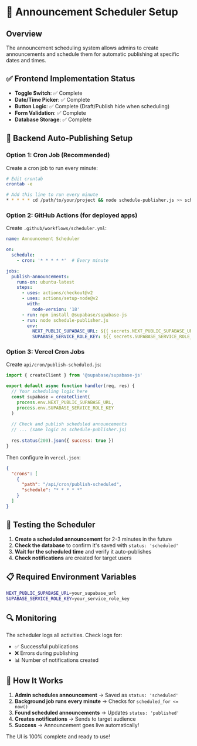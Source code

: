 # 📅 Announcement Scheduler Setup

## Overview
The announcement scheduling system allows admins to create announcements and schedule them for automatic publishing at specific dates and times.

## ✅ Frontend Implementation Status
- **Toggle Switch**: ✅ Complete
- **Date/Time Picker**: ✅ Complete  
- **Button Logic**: ✅ Complete (Draft/Publish hide when scheduling)
- **Form Validation**: ✅ Complete
- **Database Storage**: ✅ Complete

## 🤖 Backend Auto-Publishing Setup

### Option 1: Cron Job (Recommended)

Create a cron job to run every minute:

```bash
# Edit crontab
crontab -e

# Add this line to run every minute
* * * * * cd /path/to/your/project && node schedule-publisher.js >> scheduler.log 2>&1
```

### Option 2: GitHub Actions (for deployed apps)

Create `.github/workflows/scheduler.yml`:

```yaml
name: Announcement Scheduler

on:
  schedule:
    - cron: '* * * * *'  # Every minute

jobs:
  publish-announcements:
    runs-on: ubuntu-latest
    steps:
      - uses: actions/checkout@v2
      - uses: actions/setup-node@v2
        with:
          node-version: '18'
      - run: npm install @supabase/supabase-js
      - run: node schedule-publisher.js
        env:
          NEXT_PUBLIC_SUPABASE_URL: ${{ secrets.NEXT_PUBLIC_SUPABASE_URL }}
          SUPABASE_SERVICE_ROLE_KEY: ${{ secrets.SUPABASE_SERVICE_ROLE_KEY }}
```

### Option 3: Vercel Cron Jobs

Create `api/cron/publish-scheduled.js`:

```javascript
import { createClient } from '@supabase/supabase-js'

export default async function handler(req, res) {
  // Your scheduling logic here
  const supabase = createClient(
    process.env.NEXT_PUBLIC_SUPABASE_URL,
    process.env.SUPABASE_SERVICE_ROLE_KEY
  )
  
  // Check and publish scheduled announcements
  // ... (same logic as schedule-publisher.js)
  
  res.status(200).json({ success: true })
}
```

Then configure in `vercel.json`:

```json
{
  "crons": [
    {
      "path": "/api/cron/publish-scheduled",
      "schedule": "* * * * *"
    }
  ]
}
```

## 🧪 Testing the Scheduler

1. **Create a scheduled announcement** for 2-3 minutes in the future
2. **Check the database** to confirm it's saved with `status: 'scheduled'`
3. **Wait for the scheduled time** and verify it auto-publishes
4. **Check notifications** are created for target users

## 📋 Required Environment Variables

```bash
NEXT_PUBLIC_SUPABASE_URL=your_supabase_url
SUPABASE_SERVICE_ROLE_KEY=your_service_role_key
```

## 🔍 Monitoring

The scheduler logs all activities. Check logs for:
- ✅ Successful publications
- ❌ Errors during publishing
- 📊 Number of notifications created

## 🎯 How It Works

1. **Admin schedules announcement** → Saved as `status: 'scheduled'`
2. **Background job runs every minute** → Checks for `scheduled_for <= now()`
3. **Found scheduled announcements** → Updates `status: 'published'`
4. **Creates notifications** → Sends to target audience
5. **Success** → Announcement goes live automatically!

The UI is 100% complete and ready to use! 